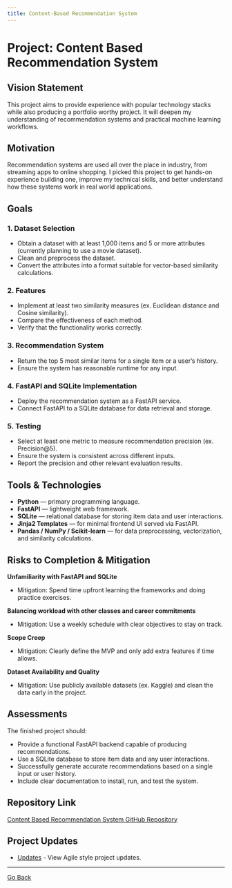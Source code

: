 ```yaml
---
title: Content-Based Recommendation System
---
```


# Project: Content Based Recommendation System

## Vision Statement
This project aims to provide experience with popular technology stacks while also producing a portfolio worthy project. It will deepen my understanding of recommendation systems and practical machine learning workflows.

## Motivation
Recommendation systems are used all over the place in industry, from streaming apps to online shopping. I picked this project to get hands-on experience building one, improve my technical skills, and better understand how these systems work in real world applications.

## Goals

### 1. Dataset Selection
- Obtain a dataset with at least 1,000 items and 5 or more attributes (currently planning to use a movie dataset).  
- Clean and preprocess the dataset.  
- Convert the attributes into a format suitable for vector-based similarity calculations.  

### 2. Features
- Implement at least two similarity measures (ex. Euclidean distance and Cosine similarity).  
- Compare the effectiveness of each method.  
- Verify that the functionality works correctly.  

### 3. Recommendation System
- Return the top 5 most similar items for a single item or a user’s history.  
- Ensure the system has reasonable runtime for any input.  

### 4. FastAPI and SQLite Implementation
- Deploy the recommendation system as a FastAPI service.  
- Connect FastAPI to a SQLite database for data retrieval and storage.  

### 5. Testing
- Select at least one metric to measure recommendation precision (ex. Precision@5).  
- Ensure the system is consistent across different inputs.  
- Report the precision and other relevant evaluation results.

## Tools & Technologies
- **Python** — primary programming language.
- **FastAPI** — lightweight web framework.
- **SQLite** — relational database for storing item data and user interactions.
- **Jinja2 Templates** — for minimal frontend UI served via FastAPI.
- **Pandas / NumPy / Scikit-learn** — for data preprocessing, vectorization, and similarity calculations.

## Risks to Completion & Mitigation
**Unfamiliarity with FastAPI and SQLite**
  - Mitigation: Spend time upfront learning the frameworks and doing practice exercises.  

**Balancing workload with other classes and career commitments**
  - Mitigation: Use a weekly schedule with clear objectives to stay on track.  

**Scope Creep**
  - Mitigation: Clearly define the MVP and only add extra features if time allows.  

**Dataset Availability and Quality**
  - Mitigation: Use publicly available datasets (ex. Kaggle) and clean the data early in the project.  

## Assessments
The finished project should:  
- Provide a functional FastAPI backend capable of producing recommendations.
- Use a SQLite database to store item data and any user interactions.  
- Successfully generate accurate recommendations based on a single input or user history.  
- Include clear documentation to install, run, and test the system.  

## Repository Link
[Content Based Recommendation System GitHub Repository](https://github.com/swish0621/Content-Based-Recommendation-System-.git)

## Project Updates 
- [Updates](updates.md) - View Agile style project updates. 

--- 
[Go Back](projects.md)

